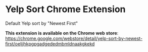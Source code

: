# Yelp Sort Chrome Extension
Default Yelp sort by "Newest First" 

**This extension is available on the Chrome web store**: https://chrome.google.com/webstore/detail/yelp-sort-by-newest-first/oeljjhkpgpgadgededmbmldnaakgkekd
